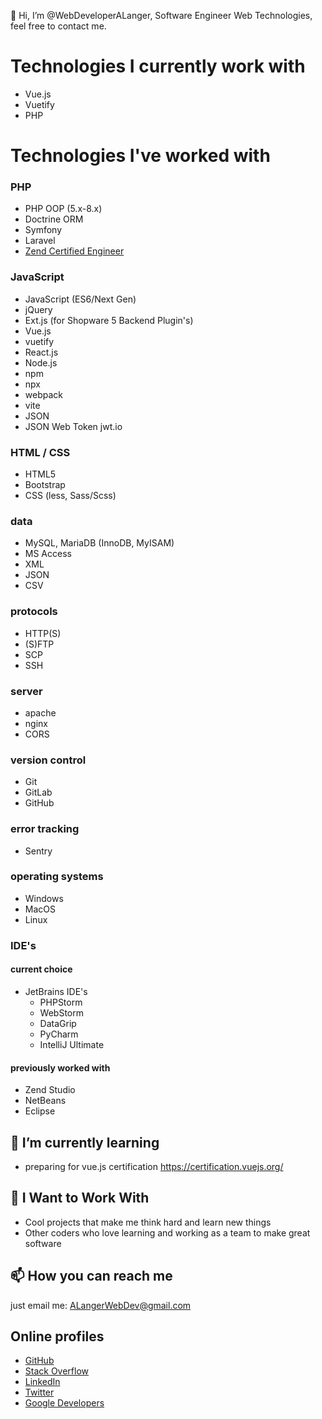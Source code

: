 👋 Hi, I’m @WebDeveloperALanger, Software Engineer Web Technologies, feel free to contact me.

# Technologies I currently work with

- Vue.js
- Vuetify
- PHP

# Technologies I've worked with

### PHP

- PHP OOP (5.x-8.x)
- Doctrine ORM
- Symfony
- Laravel
- [Zend Certified Engineer](https://github.com/WebDeveloperALanger/WebDeveloperALanger/blob/main/2013_04_13_Zend_Certified_Engineer-GitHub-protected.pdf)

### JavaScript

- JavaScript (ES6/Next Gen)
- jQuery
- Ext.js (for Shopware 5 Backend Plugin's)
- Vue.js
- vuetify
- React.js
- Node.js
- npm
- npx
- webpack
- vite
- JSON
- JSON Web Token jwt.io

### HTML / CSS

- HTML5
- Bootstrap
- CSS (less, Sass/Scss)

### data

- MySQL, MariaDB (InnoDB, MyISAM)
- MS Access
- XML
- JSON
- CSV

### protocols

- HTTP(S)
- (S)FTP
- SCP
- SSH

### server

- apache
- nginx
- CORS

### version control

- Git
- GitLab
- GitHub

### error tracking

- Sentry

### operating systems

- Windows
- MacOS
- Linux

### IDE's

#### current choice

- JetBrains IDE's
    - PHPStorm
    - WebStorm
    - DataGrip
    - PyCharm
    - IntelliJ Ultimate

#### previously worked with

- Zend Studio
- NetBeans
- Eclipse

## 🌱 I’m currently learning

- preparing for vue.js certification https://certification.vuejs.org/

## 🚀️ I Want to Work With

- Cool projects that make me think hard and learn new things
- Other coders who love learning and working as a team to make great software

## 📫 How you can reach me

just email me:
[ALangerWebDev@gmail.com](mailto:ALangerWebDev@gmail.com?subject=[GitHub])

## Online profiles

- [GitHub](https://github.com/WebDeveloperALanger)
- [Stack Overflow](https://stackoverflow.com/users/9572523/alwebdev)
- [LinkedIn](https://www.linkedin.com/in/Andre-Langer-Web-Developer)
- [Twitter](https://twitter.com/ALangerWebDev)
- [Google Developers](https://g.dev/AndreLanger)

<!---
WebDeveloperALanger/WebDeveloperALanger is a ✨ special ✨ repository because its `README.md` (this file) appears on your GitHub profile.
You can click the Preview link to take a look at your changes.
--->
